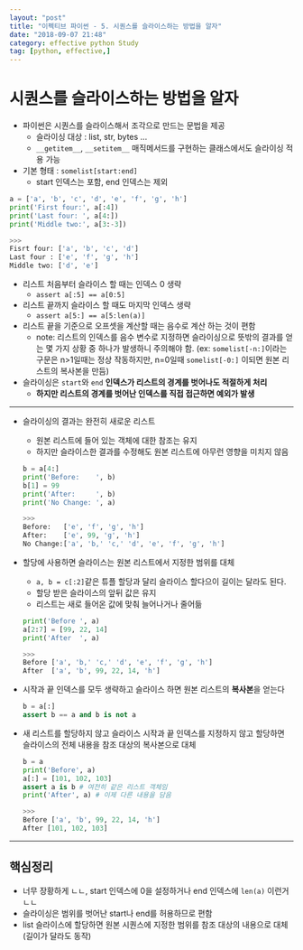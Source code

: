```yaml
---
layout: "post"
title: "이펙티브 파이썬 - 5. 시퀀스를 슬라이스하는 방법을 알자"
date: "2018-09-07 21:48"
category: effective python Study
tag: [python, effective,]
---
```


# 시퀀스를 슬라이스하는 방법을 알자

- 파이썬은 시퀀스를 슬라이스해서 조각으로 만드는 문법을 제공
  - 슬라이싱 대상 : list, str, bytes ...
  - `__getitem__`, `__setitem__` 매직메서드를 구현하는 클래스에서도 슬라이싱 적용 가능
- 기본 형태 : `somelist[start:end]`
  - start 인덱스는 포함, end 인덱스는 제외

```python
a = ['a', 'b', 'c', 'd', 'e', 'f', 'g', 'h']
print('First four:', a[:4])
print('Last four: ', a[4:])
print('Middle two:', a[3:-3])

>>>
Fisrt four: ['a', 'b', 'c', 'd']
Last four : ['e', 'f', 'g', 'h']
Middle two: ['d', 'e']
```

- 리스트 처음부터 슬라이스 할 때는 인덱스 0 생략
  - `assert a[:5] == a[0:5]`
- 리스트 끝까지 슬라이스 할 때도 마지막 인덱스 생략
  - `assert a[5:] == a[5:len(a)]`
- 리스트 끝을 기준으로 오프셋을 계산할 때는 음수로 계산 하는 것이 편함
  - note: 리스트의 인덱스를 음수 변수로 지정하면 슬라이싱으로 뜻밖의 결과를 얻는 몇 가지 상황 중 하나가 발생하니 주의해야 함. (ex: `somelist[-n:]`이라는 구문은 n>1일때는 정상 작동하지만, n=0일때 `somelist[-0:]` 이되면 원본 리스트의 복사본을 만듬)
- 슬라이싱은 `start`와 `end` **인덱스가 리스트의 경계를 벗어나도 적절하게 처리**
  - **하지만 리스트의 경계를 벗어난 인덱스를 직접 접근하면 예외가 발생**

---

- 슬라이싱의 결과는 완전히 새로운 리스트
  - 원본 리스트에 들어 있는 객체에 대한 참조는 유지
  - 하지만 슬라이스한 결과를 수정해도 원본 리스트에 아무런 영향을 미치지 않음
  ```python
  b = a[4:]
  print('Before:    ', b)
  b[1] = 99
  print('After:     ', b)
  print('No Change: ', a)

  >>>
  Before:   ['e', 'f', 'g', 'h']
  After:    ['e', 99, 'g', 'h']
  No Change:['a', 'b,' 'c,' 'd', 'e', 'f', 'g', 'h']
  ```

- 할당에 사용하면 슬라이스는 원본 리스트에서 지정한 범위를 대체
  - `a, b = c[:2]`같은 튜플 할당과 달리 슬라이스 할다으이 길이는 달라도 된다.
  - 할당 받은 슬라이스의 앞뒤 값은 유지
  - 리스트는 새로 들어온 값에 맞춰 늘어나거나 줄어듦
  ```python
  print('Before ', a)
  a[2:7] = [99, 22, 14]
  print('After  ', a)

  >>>
  Before ['a', 'b,' 'c,' 'd', 'e', 'f', 'g', 'h']
  After  ['a', 'b', 99, 22, 14, 'h']
  ```

- 시작과 끝 인덱스를 모두 생략하고 슬라이스 하면 원본 리스트의 **복사본**을 얻는다

  ```python
  b = a[:]
  assert b == a and b is not a
  ```

- 새 리스트를 할당하지 않고 슬라이스 시작과 끝 인덱스를 지정하지 않고 할당하면 슬라이스의 전체 내용을 참조 대상의 복사본으로 대체
  ```python
  b = a
  print('Before', a)
  a[:] = [101, 102, 103]
  assert a is b # 여전히 같은 리스트 객체임
  print('After', a) # 이제 다른 내용을 담음

  >>>
  Before ['a', 'b', 99, 22, 14, 'h']
  After [101, 102, 103]
  ```

---

## 핵심정리
- 너무 장황하게 ㄴㄴ, start 인덱스에 0을 설정하거나 end 인덱스에 `len(a)` 이런거 ㄴㄴ
- 슬라이싱은 범위를 벗어난 start나 end를 허용하므로 편함
- list 슬라이스에 할당하면 원본 시퀀스에 지정한 범위를 참조 대상의 내용으로 대체 (길이가 달라도 동작)
